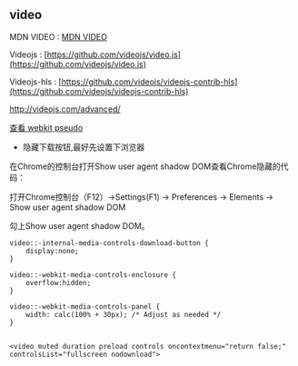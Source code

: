 ## video

MDN VIDEO : [ MDN VIDEO ](https://developer.mozilla.org/zh-CN/docs/Web/Guide/HTML/Using_HTML5_audio_and_video)

Videojs : [https://github.com/videojs/video.js](https://github.com/videojs/video.js)

Videojs-hls : [https://github.com/videojs/videojs-contrib-hls](https://github.com/videojs/videojs-contrib-hls)

http://videojs.com/advanced/

[查看 webkit pseudo](https://github.com/fairyly/html-demo/blob/gh-pages/webkit-pseudo-elements.md)


* 隐藏下载按钮,最好先设置下浏览器

在Chrome的控制台打开Show user agent shadow DOM查看Chrome隐藏的代码：

打开Chrome控制台（F12）->Settings(F1) -> Preferences -> Elements -> Show user agent shadow DOM

勾上Show user agent shadow DOM。

```
video::-internal-media-controls-download-button {
    display:none;
}

video::-webkit-media-controls-enclosure {
    overflow:hidden;
}

video::-webkit-media-controls-panel {
    width: calc(100% + 30px); /* Adjust as needed */
}


<video muted duration preload controls oncontextmenu="return false;" controlsList="fullscreen nodownload">

```
